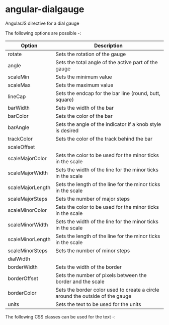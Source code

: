 angular-dialgauge
=================

AngularJS directive for a dial gauge

The following options are possible -:

Option              | Description
--------------------| -----------
rotate              | Sets the rotation of the gauge
angle               | Sets the total angle of the active part of the gauge
scaleMin            | Sets the minimum value
scaleMax            | Sets the maximum value
lineCap             | Sets the endcap for the bar line (round, butt, square)
barWidth            | Sets the width of the bar
barColor            | Sets the color of the bar
barAngle            | Sets the angle of the indicator if a knob style is desired
trackColor          | Sets the color of the track behind the bar
scaleOffset         |
scaleMajorColor     | Sets the color to be used for the minor ticks in the scale
scaleMajorWidth     | Sets the width of the line for the minor ticks in the scale
scaleMajorLength    | Sets the length of the line for the minor ticks in the scale
scaleMajorSteps     | Sets the number of major steps
scaleMinorColor     | Sets the color to be used for the minor ticks in the scale
scaleMinorWidth     | Sets the width of the line for the minor ticks in the scale
scaleMinorLength    | Sets the length of the line for the minor ticks in the scale
scaleMinorSteps     | Sets the number of minor steps
dialWidth           |
borderWidth         | Sets the width of the border
borderOffset        | Sets the number of pixels between the border and the scale
borderColor         | Sets the border color used to create a circle around the outside of the gauge
units               | Sets the text to be used for the units


The following CSS classes can be used for the text -: